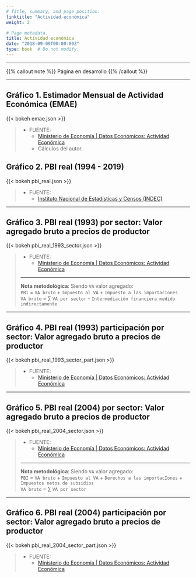 ```yaml
---
# Title, summary, and page position.
linktitle: "Actividad económica"
weight: 2

# Page metadata.
title: Actividad económica
date: "2018-09-09T00:00:00Z"
type: book  # Do not modify.
---
```


---

{{% callout note %}}
Página en desarrollo
{{% /callout %}}

---

## Gráfico 1. Estimador Mensual de Actividad Económica (EMAE)

{{< bokeh emae.json >}}

> * FUENTE:
>   * [Ministerio de Economía | Datos Económicos: Actividad Económica](https://www.economia.gob.ar/datos/)
>   * Cálculos del autor.

## Gráfico 2. PBI real (1994 - 2019)

{{< bokeh pbi_real.json >}}

> * FUENTE:
>   * [Instituto Nacional de Estadísticas y Censos (INDEC)](https://www.indec.gob.ar/indec/web/Nivel4-Tema-3-9-47)

---

## Gráfico 3. PBI real (1993) por sector: Valor agregado bruto a precios de productor

{{< bokeh pbi_real_1993_sector.json >}}

> * FUENTE:
>   * [Ministerio de Economía | Datos Económicos: Actividad Económica](https://www.economia.gob.ar/datos/)
> ---
> **Nota metodológica**: Siendo `VA` valor agregado:  
> `PBI` =  `VA bruto` + `Impuesto al VA` + `Impuesto a las importacIones`  
> `VA bruto` = $\sum$ `VA por sector` - `Intermediación financiera medido indirectamente`

---

## Gráfico 4. PBI real (1993) participación por sector: Valor agregado bruto a precios de productor

{{< bokeh pbi_real_1993_sector_part.json >}}

> * FUENTE:
>   * [Ministerio de Economía | Datos Económicos: Actividad Económica](https://www.economia.gob.ar/datos/)

---

## Gráfico 5. PBI real (2004) por sector: Valor agregado bruto a precios de productor

{{< bokeh pbi_real_2004_sector.json >}}

> * FUENTE:
>   * [Ministerio de Economía | Datos Económicos: Actividad Económica](https://www.economia.gob.ar/datos/)
> ---
> **Nota metodológica**: Siendo `VA` valor agregado:  
> `PBI` =  `VA bruto` + `Impuesto al VA` + `Derechos a las importacIones` + `Impuestos netos de subsidios`    
> `VA bruto` = $\sum$ `VA por sector`

---

## Gráfico 6. PBI real (2004) participación por sector: Valor agregado bruto a precios de productor

{{< bokeh pbi_real_2004_sector_part.json >}}

> * FUENTE:
>   * [Ministerio de Economía | Datos Económicos: Actividad Económica](https://www.economia.gob.ar/datos/)